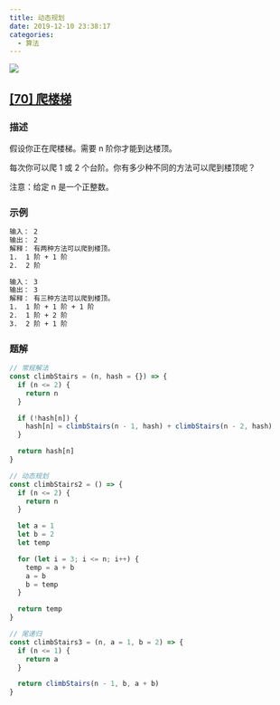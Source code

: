 ```yaml
---
title: 动态规划
date: 2019-12-10 23:38:17
categories:
  - 算法
---
```


![](https://i.loli.net/2020/01/12/vCMPncA6tNXrY9y.png)

## [[70] 爬楼梯](https://leetcode-cn.com/problems/climbing-stairs/description/)

### 描述

假设你正在爬楼梯。需要 n 阶你才能到达楼顶。

每次你可以爬 1 或 2 个台阶。你有多少种不同的方法可以爬到楼顶呢？

注意：给定 n 是一个正整数。

### 示例

```bash
输入： 2
输出： 2
解释： 有两种方法可以爬到楼顶。
1.  1 阶 + 1 阶
2.  2 阶
```

```bash
输入： 3
输出： 3
解释： 有三种方法可以爬到楼顶。
1.  1 阶 + 1 阶 + 1 阶
2.  1 阶 + 2 阶
3.  2 阶 + 1 阶
```

### 题解

```js
// 常规解法
const climbStairs = (n, hash = {}) => {
  if (n <= 2) {
    return n
  }

  if (!hash[n]) {
    hash[n] = climbStairs(n - 1, hash) + climbStairs(n - 2, hash)
  }

  return hash[n]
}

// 动态规划
const climbStairs2 = () => {
  if (n <= 2) {
    return n
  }

  let a = 1
  let b = 2
  let temp

  for (let i = 3; i <= n; i++) {
    temp = a + b
    a = b
    b = temp
  }

  return temp
}

// 尾递归
const climbStairs3 = (n, a = 1, b = 2) => {
  if (n <= 1) {
    return a
  }

  return climbStairs(n - 1, b, a + b)
}
```
